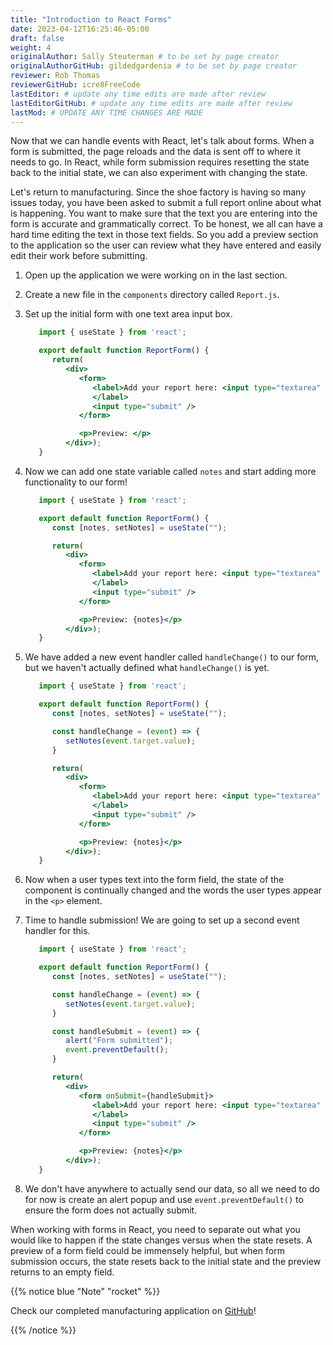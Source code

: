 ```yaml
---
title: "Introduction to React Forms"
date: 2023-04-12T16:25:46-05:00
draft: false
weight: 4
originalAuthor: Sally Steuterman # to be set by page creator
originalAuthorGitHub: gildedgardenia # to be set by page creator
reviewer: Rob Thomas
reviewerGitHub: icre8FreeCode
lastEditor: # update any time edits are made after review
lastEditorGitHub: # update any time edits are made after review
lastMod: # UPDATE ANY TIME CHANGES ARE MADE
---
```


Now that we can handle events with React, let's talk about forms. When a form is submitted, the page reloads and the data is sent off to where it needs to go. In React, while form submission requires resetting the state back to the initial state, we can also experiment with changing the state.

Let's return to manufacturing. Since the shoe factory is having so many issues today, you have been asked to submit a full report online about what is happening. You want to make sure that the text you are entering into the form is accurate and grammatically correct. To be honest, we all can have a hard time editing the text in those text fields. So you add a preview section to the application so the user can review what they have entered and easily edit their work before submitting.

1. Open up the application we were working on in the last section. 
1. Create a new file in the `components` directory called `Report.js`.
1. Set up the initial form with one text area input box.

   ```jsx {linenos=table}
      import { useState } from 'react';

      export default function ReportForm() {
         return(
            <div>
               <form>
                  <label>Add your report here: <input type="textarea" />
                  </label>
                  <input type="submit" />
               </form>

               <p>Preview: </p>
            </div>);
      }
   ```

1. Now we can add one state variable called `notes` and start adding more functionality to our form!

   ```jsx {linenos=table}
      import { useState } from 'react';

      export default function ReportForm() {
         const [notes, setNotes] = useState("");

         return(
            <div>
               <form>
                  <label>Add your report here: <input type="textarea" value={notes} onChange={handleChange}/>
                  </label>
                  <input type="submit" />
               </form>

               <p>Preview: {notes}</p>
            </div>);
      }
   ```

1. We have added a new event handler called `handleChange()` to our form, but we haven't actually defined what `handleChange()` is yet.

   ```jsx {linenos=table}
      import { useState } from 'react';

      export default function ReportForm() {
         const [notes, setNotes] = useState("");

         const handleChange = (event) => {
            setNotes(event.target.value);
         }

         return(
            <div>
               <form>
                  <label>Add your report here: <input type="textarea" value={notes} onChange={handleChange}/>
                  </label>
                  <input type="submit" />
               </form>

               <p>Preview: {notes}</p>
            </div>);
      }
   ```

1. Now when a user types text into the form field, the state of the component is continually changed and the words the user types appear in the `<p>` element. 
1. Time to handle submission! We are going to set up a second event handler for this.

   ```jsx {linenos=table}
      import { useState } from 'react';

      export default function ReportForm() {
         const [notes, setNotes] = useState("");

         const handleChange = (event) => {
            setNotes(event.target.value);
         }

         const handleSubmit = (event) => {
            alert("Form submitted");
            event.preventDefault();
         }

         return(
            <div>
               <form onSubmit={handleSubmit}>
                  <label>Add your report here: <input type="textarea" value={notes} onChange={handleChange}/>
                  </label>
                  <input type="submit" />
               </form>

               <p>Preview: {notes}</p>
            </div>);
      }
   ```

1. We don't have anywhere to actually send our data, so all we need to do for now is create an alert popup and use `event.preventDefault()` to ensure the form does not actually submit.

When working with forms in React, you need to separate out what you would like to happen if the state changes versus when the state resets. A preview of a form field could be immensely helpful, but when form submission occurs, the state resets back to the initial state and the preview returns to an empty field.

{{% notice blue "Note" "rocket" %}}

   Check our completed manufacturing application on [GitHub](https://github.com/LaunchCodeEducation/react-pt3-example)!

{{% /notice %}}